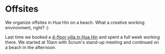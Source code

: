 # Offsites

We organize offsites in Hua Hin on a beach. What a creative working environment, right? :)

Last time we booked a [4-floor villa in Hua Hin](https://www.airbnb.com/rooms/988395) and spent a full week working there. We started at 10am with Scrum's stand-up meeting and continued on a beach in the afternoon.

